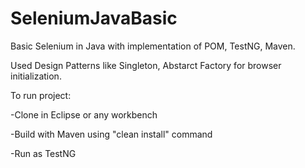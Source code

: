 # SeleniumJavaBasic
Basic Selenium in Java with implementation of POM, TestNG, Maven.

Used Design Patterns like Singleton, Abstarct Factory for browser initialization.

To run project:

-Clone in Eclipse or any workbench

-Build with Maven using "clean install" command

-Run as TestNG
